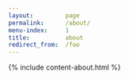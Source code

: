 ```yaml
---
layout:         page
permalink:      /about/
menu-index:     1
title:          about
redirect_from:  /foo
---
```

{% include content-about.html %}

